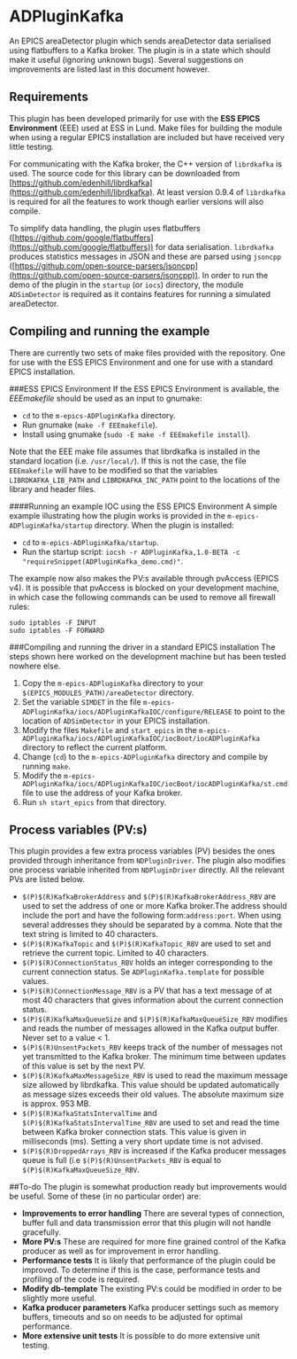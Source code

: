 # ADPluginKafka
An EPICS areaDetector plugin which sends areaDetector data serialised using flatbuffers to a Kafka broker. The plugin is in a state which should make it useful (ignoring unknown bugs). Several suggestions on improvements are listed last in this document however.

## Requirements
This plugin has been developed primarily for use with the **ESS EPICS Environment** (EEE) used at ESS in Lund. Make files for building the module when using a regular EPICS installation are included but have received very little testing.

For communicating with the Kafka broker, the C++ version of `librdkafka` is used. The source code for this library can be downloaded from [https://github.com/edenhill/librdkafka](https://github.com/edenhill/librdkafka). At least version 0.9.4 of `librdkafka` is required for all the features to work though earlier versions will also compile.

To simplify data handling, the plugin uses flatbuffers ([https://github.com/google/flatbuffers](https://github.com/google/flatbuffers)) for data serialisation. `librdkafka` produces statistics messages in JSON and these are parsed using `jsoncpp` ([https://github.com/open-source-parsers/jsoncpp](https://github.com/open-source-parsers/jsoncpp)).
In order to run the demo of the plugin in the `startup` (or `iocs`) directory, the module `ADSimDetector` is required as it contains features for running a simulated areaDetector.

## Compiling and running the example
There are currently two sets of make files provided with the repository. One for use with the ESS EPICS Environment and one for use with a standard EPICS installation.

###ESS EPICS Environment
If the ESS EPICS Environment is available, the *EEEmakefile* should be used as an input to gnumake:

* `cd` to the `m-epics-ADPluginKafka` directory.
* Run gnumake (`make -f EEEmakefile`).
* Install using gnumake (`sudo -E make -f EEEmakefile install`).

Note that the EEE make file assumes that librdkafka is installed in the standard location (i.e. `/usr/local/`). If this is not the case, the file `EEEmakefile` will have to be modified so that the variables `LIBRDKAFKA_LIB_PATH` and `LIBRDKAFKA_INC_PATH`  point to the locations of the library and header files.

####Running an example IOC using the ESS EPICS Environment
A simple example illustrating how the plugin works is provided in the `m-epics-ADPluginKafka/startup` directory. When the plugin is installed:

* `cd` to `m-epics-ADPluginKafka/startup`.
* Run the startup script: `iocsh -r ADPluginKafka,1.0-BETA -c "requireSnippet(ADPluginKafka_demo.cmd)"`.

The example now also makes the PV:s available through pvAccess (EPICS v4). It is possible that pvAccess is blocked on your development machine, in which case the following commands can be used to remove all firewall rules:

    sudo iptables -F INPUT
    sudo iptables -F FORWARD

###Compiling and running the driver in a standard EPICS installation
The steps shown here worked on the development machine but has been tested nowhere else.

1. Copy the `m-epics-ADPluginKafka` directory to your `$(EPICS_MODULES_PATH)/areaDetector` directory.
2. Set the variable `SIMDET` in the file `m-epics-ADPluginKafka/iocs/ADPluginKafkaIOC/configure/RELEASE` to point to the location of `ADSimDetector` in your EPICS installation.
3. Modify the files `Makefile` and `start_epics` in the `m-epics-ADPluginKafka/iocs/ADPluginKafkaIOC/iocBoot/iocADPluginKafka` directory to reflect the current platform.
4. Change (`cd`) to the `m-epics-ADPluginKafka` directory and compile by running `make`.
5. Modify the `m-epics-ADPluginKafka/iocs/ADPluginKafkaIOC/iocBoot/iocADPluginKafka/st.cmd` file to use the address of your Kafka broker.
6. Run `sh start_epics` from that directory.


## Process variables (PV:s)
This plugin provides a few extra process variables (PV) besides the ones provided through inheritance from `NDPluginDriver`. The plugin also modifies one process variable inherited from `NDPluginDriver` directly. All the relevant PVs are listed below.

* `$(P)$(R)KafkaBrokerAddress` and `$(P)$(R)KafkaBrokerAddress_RBV` are used to set the address of one or more Kafka broker.The address should include the port and have the following form:`address:port`. When using several addresses they should be separated by a comma. Note that the text string is limited to 40 characters.
* `$(P)$(R)KafkaTopic` and `$(P)$(R)KafkaTopic_RBV` are used to set and retrieve the current topic. Limited to 40 characters.
* `$(P)$(R)ConnectionStatus_RBV` holds an integer corresponding to the current connection status. Se `ADPluginKafka.template` for possible values.
* `$(P)$(R)ConnectionMessage_RBV` is a PV that has a text message of at most 40 characters that gives information about the current connection status.
* `$(P)$(R)KafkaMaxQueueSize` and `$(P)$(R)KafkaMaxQueueSize_RBV` modifies and reads the number of messages allowed in the Kafka output buffer. Never set to a value < 1.
* `$(P)$(R)UnsentPackets_RBV` keeps track of the number of messages not yet transmitted to the Kafka broker. The minimum time between updates of this value is set by the next PV.
* `$(P)$(R)KafkaMaxMessageSize_RBV` is used to read the maximum message size allowed by librdkafka. This value should be updated automatically as message sizes exceeds their old values. The absolute maximum size is approx. 953 MB.
* `$(P)$(R)KafkaStatsIntervalTime` and `$(P)$(R)KafkaStatsIntervalTime_RBV` are used to set and read the time between Kafka broker connection stats. This value is given in milliseconds (ms). Setting a very short update time is not advised.
* `$(P)$(R)DroppedArrays_RBV` is increased if the Kafka producer messages queue is full (i.e `$(P)$(R)UnsentPackets_RBV` is equal to `$(P)$(R)KafkaMaxQueueSize_RBV`.

##To-do
The plugin is somewhat production ready but improvements would be useful. Some of these (in no particular order) are:

* **Improvements to error handling** There are several types of connection, buffer full and data transmission error that this plugin will not handle gracefully.
* **More PV:s** These are required for more fine grained control of the Kafka producer as well as for improvement in error handling.
* **Performance tests** It is likely that performance of the plugin could be improved. To determine if this is the case, performance tests and profiling of the code is required.
* **Modify db-template** The existing PV:s could be modified in order to be slightly more useful.
* **Kafka producer parameters** Kafka producer settings such as memory buffers, timeouts and so on needs to be adjusted for optimal performance.
* **More extensive unit tests** It is possible to do more extensive unit testing.

